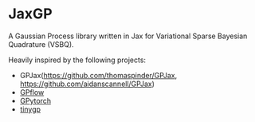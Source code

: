 # JaxGP

A Gaussian Process library written in Jax for Variational Sparse Bayesian Quadrature (VSBQ).

Heavily inspired by the following projects:

- GPJax(https://github.com/thomaspinder/GPJax, https://github.com/aidanscannell/GPJax)
- [GPflow](https://github.com/GPflow/GPflow)
- [GPytorch](https://github.com/cornellius-gp/gpytorch)
- [tinygp](https://github.com/dfm/tinygp)
